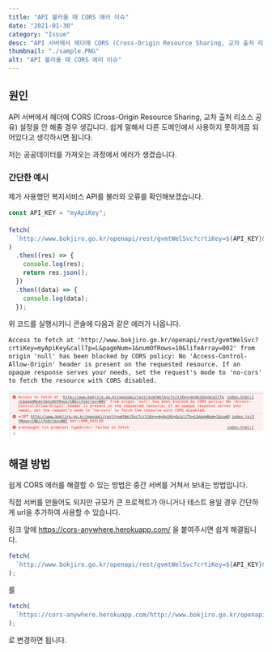 ```yaml
---
title: "API 불러올 때 CORS 에러 이슈"
date: "2021-01-30"
category: "Issue"
desc: "API 서버에서 헤더에 CORS (Cross-Origin Resource Sharing, 교차 출처 리소스 공유) 설정을 안 해줄 경우 생깁니다."
thumbnail: "./sample.PNG"
alt: "API 불러올 때 CORS 에러 이슈"
---
```


## 원인

API 서버에서 헤더에 CORS (Cross-Origin Resource Sharing, 교차 출처 리소스 공유) 설정을 안 해줄 경우 생깁니다.
쉽게 말해서 다른 도메인에서 사용하지 못하게끔 되어있다고 생각하시면 됩니다.

저는 공공데이터를 가져오는 과정에서 에러가 생겼습니다.

### 간단한 예시

제가 사용했던 복지서비스 API를 불러와 오류를 확인해보겠습니다.

```js
const API_KEY = "myApiKey";

fetch(
  `http://www.bokjiro.go.kr/openapi/rest/gvmtWelSvc?crtiKey=${API_KEY}&callTp=L&pageNum=1&numOfRows=10&lifeArray=002`
)
  .then((res) => {
    console.log(res);
    return res.json();
  })
  .then((data) => {
    console.log(data);
  });
```

위 코드를 실행시키니 콘솔에 다음과 같은 에러가 나옵니다.

```
Access to fetch at 'http://www.bokjiro.go.kr/openapi/rest/gvmtWelSvc?crtiKey=myApiKey&callTp=L&pageNum=1&numOfRows=10&lifeArray=002' from origin 'null' has been blocked by CORS policy: No 'Access-Control-Allow-Origin' header is present on the requested resource. If an opaque response serves your needs, set the request's mode to 'no-cors' to fetch the resource with CORS disabled.
```

![error](./sample.PNG)

## 해결 방법

쉽게 CORS 에러를 해결할 수 있는 방법은 중간 서버를 거쳐서 보내는 방법입니다.

직접 서버를 만들어도 되지만 규모가 큰 프로젝트가 아니거나 테스트 용일 경우 간단하게 url을 추가하여 사용할 수 있습니다.

링크 앞에 https://cors-anywhere.herokuapp.com/ 을 붙여주시면 쉽게 해결됩니다.

```js
fetch(
  `http://www.bokjiro.go.kr/openapi/rest/gvmtWelSvc?crtiKey=${API_KEY}&callTp=L&pageNum=1&numOfRows=10&lifeArray=002`
);
```

를

```js
fetch(
  `https://cors-anywhere.herokuapp.com/http://www.bokjiro.go.kr/openapi/rest/gvmtWelSvc?crtiKey=${API_KEY}&callTp=L&pageNum=1&numOfRows=10&lifeArray=002`
);
```

로 변경하면 됩니다.
